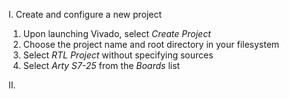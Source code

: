I. Create and configure a new project

  1. Upon launching Vivado, select *Create Project*
  2. Choose the project name and root directory in your filesystem
  3. Select *RTL Project* without specifying sources
  4. Select *Arty S7-25* from the *Boards* list

II. 
